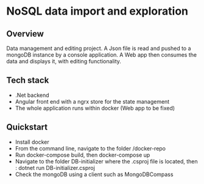 # NoSQL data import and exploration
## Overview
Data management and editing project. 
A Json file is read and pushed to a mongoDB instance by a console application.
A Web app then consumes the data and displays it, with editing functionality.

## Tech stack
* .Net backend
* Angular front end with a ngrx store for the state management
* The whole application runs within docker (Web app to be fixed)


## Quickstart
* Install docker
* From the command line, navigate to the folder /docker-repo
* Run docker-compose build, then docker-compose up
* Navigate to the folder DB-initializer where the .csproj file is located, then : dotnet run DB-initializer.csproj
* Check the mongoDB using a client such as MongoDBCompass
